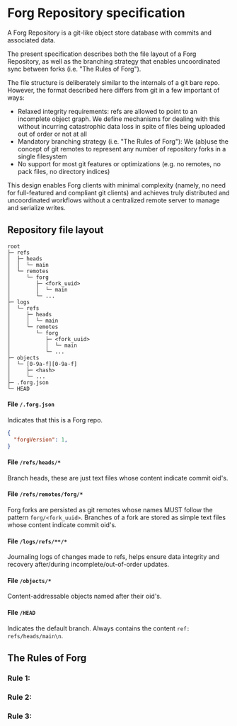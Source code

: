 # Forg Repository specification

A Forg Repository is a git-like object store database with commits and associated data.

The present specification describes both the file layout of a Forg Repository,
as well as the branching strategy that enables uncoordinated sync between forks (i.e. "The Rules of Forg").

The file structure is deliberately similar to the internals of a git bare repo.
However, the format described here differs from git in a few important of ways:
  * Relaxed integrity requirements: refs are allowed to point to an incomplete object graph.
    We define mechanisms for dealing with this without incurring catastrophic data loss in spite of files being uploaded out of order or not at all
  * Mandatory branching strategy (i.e. "The Rules of Forg"): We (ab)use the concept of git remotes to represent any number of repository forks in a single filesystem
  * No support for most git features or optimizations (e.g. no remotes, no pack files, no directory indices)

This design enables Forg clients with minimal complexity (namely, no need for full-featured and compliant git clients)
and achieves truly distributed and uncoordinated workflows without a centralized remote server to manage and serialize writes.


## Repository file layout

```
root
├─ refs
│  ├─ heads
│  │  └─ main
│  └─ remotes
│     └─ forg
│        ├─ <fork_uuid>
│        │  └─ main
│        └─ ...
├─ logs
│  └─ refs
│     ├─ heads
│     │  └─ main
│     └─ remotes
│        └─ forg
│           ├─ <fork_uuid>
│           │  └─ main
│           └─ ...
├─ objects
│  └─ [0-9a-f][0-9a-f]
│     ├─ <hash>
│     └─ ...
├─ .forg.json
└─ HEAD
```


#### File `/.forg.json`

Indicates that this is a Forg repo.

```json
{
  "forgVersion": 1,
}
```


#### File `/refs/heads/*`

Branch heads, these are just text files whose content indicate commit oid's.


#### File `/refs/remotes/forg/*`

Forg forks are persisted as git remotes whose names MUST follow the pattern `forg/<fork_uuid>`. Branches of a fork are stored as simple text files whose content indicate commit oid's.


#### File `/logs/refs/**/*`

Journaling logs of changes made to refs, helps ensure data integrity and recovery after/during incomplete/out-of-order updates.


#### File `/objects/*`

Content-addressable objects named after their oid's.


#### File `/HEAD`

Indicates the default branch. Always contains the content `ref: refs/heads/main\n`.


## The Rules of Forg

### Rule 1:

### Rule 2:

### Rule 3:
